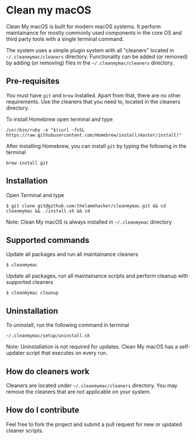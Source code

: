 # Clean my macOS

Clean My macOS is built for modern macOS systems. It perform maintainance for mostly commonly used components in the core OS and third party tools with a single terminal command.

The system uses a simple plugin system with all "cleaners" located in `~/.cleanmymac/cleaners` directory. Functionality can be added (or removed) by adding (or removing) files in the `~/.cleanmymac/cleaners` directory.

## Pre-requisites

You must have `git` and `brew` installed. Apart from that, there are no other requirements. Use the cleaners that you need to, located in the cleaners directory.

To install Homebrew open terminal and type

`/usr/bin/ruby -e "$(curl -fsSL https://raw.githubusercontent.com/Homebrew/install/master/install)"`

After installing Homebrew, you can install `git` by typing the following in the terminal

`brew install git`

## Installation

Open Terminal and type

`$ git clone git@github.com:thelamehacker/cleanmymac.git && cd cleanmymac && ./install.sh && cd`

Note: Clean My macOS is always installed in `~/.cleanmymac` directory

## Supported commands

Update all packages and run all maintainance cleaners

`$ cleanmymac`

Update all packages, run all maintainance scripts and perform cleanup with supported cleaners

`$ cleanmymac cleanup`

## Uninstallation

To uninstall, run the following command in terminal

`~/.cleanmymac/setup/uninstall.sh`

Note: Uninstallation is not required for updates. Clean My macOS has a self-updater script that executes on every run.

## How do cleaners work

Cleaners are located under `~/.cleanmymac/cleaners` directory. You may remove the cleaners that are not applicable on your system.

## How do I contribute

Feel free to fork the project and submit a pull request for new or updated cleaner scripts.
